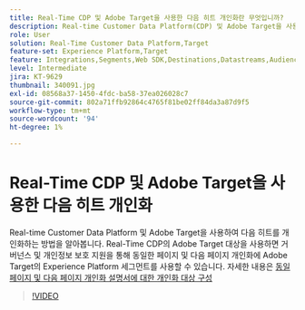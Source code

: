 ```yaml
---
title: Real-Time CDP 및 Adobe Target을 사용한 다음 히트 개인화란 무엇입니까?
description: Real-time Customer Data Platform(CDP) 및 Adobe Target을 사용하여 다음 히트를 개인화하는 방법을 알아봅니다.
role: User
solution: Real-Time Customer Data Platform,Target
feature-set: Experience Platform,Target
feature: Integrations,Segments,Web SDK,Destinations,Datastreams,Audiences,Experience Targeting
level: Intermediate
jira: KT-9629
thumbnail: 340091.jpg
exl-id: 08568a37-1450-4fdc-ba58-37ea026028c7
source-git-commit: 802a71ffb92864c4765f81be02ff84da3a87d9f5
workflow-type: tm+mt
source-wordcount: '94'
ht-degree: 1%

---
```


# Real-Time CDP 및 Adobe Target을 사용한 다음 히트 개인화

Real-time Customer Data Platform 및 Adobe Target을 사용하여 다음 히트를 개인화하는 방법을 알아봅니다. Real-Time CDP의 Adobe Target 대상을 사용하면 거버넌스 및 개인정보 보호 지원을 통해 동일한 페이지 및 다음 페이지 개인화에 Adobe Target의 Experience Platform 세그먼트를 사용할 수 있습니다. 자세한 내용은 [동일 페이지 및 다음 페이지 개인화 설명서에 대한 개인화 대상 구성](https://experienceleague.adobe.com/docs/experience-platform/destinations/ui/activate/configure-personalization-destinations.html)

>[!VIDEO](https://video.tv.adobe.com/v/340091?quality=12&learn=on)

